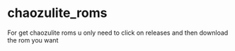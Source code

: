 # chaozulite_roms
For get chaozulite roms u only need to click on releases and then download the rom you want
